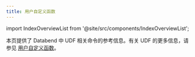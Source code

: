 ```yaml
---
title: 用户自定义函数
---
```

import IndexOverviewList from '@site/src/components/IndexOverviewList';

本页提供了 Databend 中 UDF 相关命令的参考信息。有关 UDF 的更多信息，请参见 [用户自定义函数](/guides/query/udf)。

<IndexOverviewList />